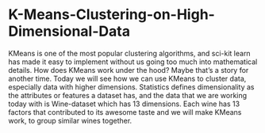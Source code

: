 # K-Means-Clustering-on-High-Dimensional-Data

KMeans is one of the most popular clustering algorithms, and sci-kit learn has made it easy to implement without us going too much into mathematical details. How does KMeans work under the hood? Maybe that’s a story for another time. Today we will see how we can use KMeans to cluster data, especially data with higher dimensions. Statistics defines dimensionality as the attributes or features a dataset has, and the data that we are working today with is Wine-dataset which has 13 dimensions. Each wine has 13 factors that contributed to its awesome taste and we will make KMeans work, to group similar wines together.
